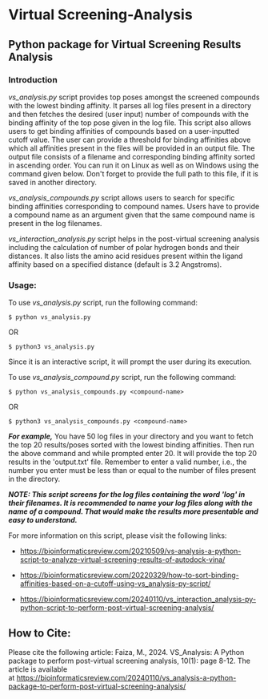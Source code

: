 # Virtual Screening-Analysis

## Python package for Virtual Screening Results Analysis

### Introduction

<i>vs_analysis.py</i> script provides top poses amongst the screened compounds with the lowest binding affinity.
It parses all log files present in a directory and then fetches the desired (user input) number of compounds with the binding affinity of the top pose given in the log file. 
This script also allows users to get binding affinities of compounds based on a user-inputted cutoff value. The user can provide a threshold for binding affinities above which all affinities present in the files will be provided in an output file.
The output file consists of a filename and corresponding binding affinity sorted in ascending order.
You can run it on Linux as well as on Windows using the command given below. Don't forget to provide the full path to this file, if it is saved in another directory.

<i>vs_analysis_compounds.py</i> script allows users to search for specific binding affinities corresponding to compound names. Users have to provide a compound name as an argument given that the same compound name is present in the log filenames.

<i>vs_interaction_analysis.py</i> script helps in the post-virtual screening analysis including the calculation of number of polar hydrogen bonds and their distances. It also lists the amino acid residues present within the ligand affinity based on a specified distance (default is 3.2 Angstroms).

### Usage:

To use <i>vs_analysis.py</i> script, run the following command:

```$ python vs_analysis.py``` 

OR

```$ python3 vs_analysis.py```


Since it is an interactive script, it will prompt the user during its execution.


To use <i>vs_analysis_compound.py</i> script, run the following command:

```$ python vs_analysis_compounds.py <compound-name>``` 

OR

```$ python3 vs_analysis_compounds.py <compound-name>```

***For example,***
You have 50 log files in your directory and you want to fetch the top 20 results/poses sorted with the lowest binding affinities.
Then run the above command and while prompted enter 20. It will provide the top 20 results in the 'output.txt' file.
Remember to enter a valid number, i.e., the number you enter must be less than or equal to the number of files present in the directory.

***NOTE:
This script screens for the log files containing the word 'log' in their filenames.
It is recommended to name your log files along with the name of a compound. That would make the results more presentable and easy to understand.***


For more information on this script, please visit the following links:
* https://bioinformaticsreview.com/20210509/vs-analysis-a-python-script-to-analyze-virtual-screening-results-of-autodock-vina/

* https://bioinformaticsreview.com/20220329/how-to-sort-binding-affinities-based-on-a-cutoff-using-vs_analysis-py-script/

* https://bioinformaticsreview.com/20240110/vs_interaction_analysis-py-python-script-to-perform-post-virtual-screening-analysis/

## How to Cite:
Please cite the following article:
Faiza, M., 2024. VS_Analysis: A Python package to perform post-virtual screening analysis, 10(1): page 8-12. The article is available at https://bioinformaticsreview.com/20240110/vs_analysis-a-python-package-to-perform-post-virtual-screening-analysis/


